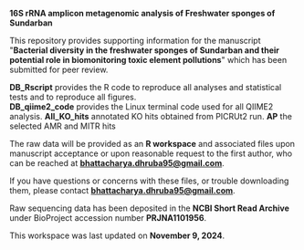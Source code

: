 **16S rRNA amplicon metagenomic analysis of Freshwater sponges of Sundarban**

This repository provides supporting information for the manuscript "**Bacterial diversity in the freshwater sponges of Sundarban and their potential role in biomonitoring toxic element pollutions**" which has been submitted for peer review.

**DB_Rscript** provides the R code to reproduce all analyses and statistical tests and to reproduce all figures.  
**DB_qiime2_code** provides the Linux terminal code used for all QIIME2 analysis.
**All_KO_hits**  annotated KO hits obtained from PICRUt2 run.
**AP** the selected AMR and MITR hits

The raw data will be provided as an **R workspace** and associated files upon manuscript acceptance or upon reasonable request to the first author, who can be reached at **bhattacharya.dhruba95@gmail.com**.

If you have questions or concerns with these files, or trouble downloading them, please contact **bhattacharya.dhruba95@gmail.com**.

Raw sequencing data has been deposited in the **NCBI Short Read Archive** under BioProject accession number **PRJNA1101956**.

This workspace was last updated on **November 9, 2024**.
